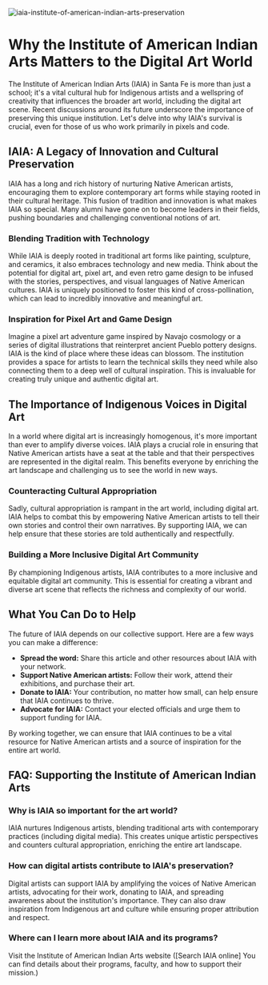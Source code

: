 ![iaia-institute-of-american-indian-arts-preservation](https://images.pexels.com/photos/13580303/pexels-photo-13580303.jpeg?auto=compress&cs=tinysrgb&fit=crop&h=627&w=1200)

# Why the Institute of American Indian Arts Matters to the Digital Art World

The Institute of American Indian Arts (IAIA) in Santa Fe is more than just a school; it's a vital cultural hub for Indigenous artists and a wellspring of creativity that influences the broader art world, including the digital art scene. Recent discussions around its future underscore the importance of preserving this unique institution. Let's delve into why IAIA's survival is crucial, even for those of us who work primarily in pixels and code.

## IAIA: A Legacy of Innovation and Cultural Preservation

IAIA has a long and rich history of nurturing Native American artists, encouraging them to explore contemporary art forms while staying rooted in their cultural heritage. This fusion of tradition and innovation is what makes IAIA so special. Many alumni have gone on to become leaders in their fields, pushing boundaries and challenging conventional notions of art.

### Blending Tradition with Technology

While IAIA is deeply rooted in traditional art forms like painting, sculpture, and ceramics, it also embraces technology and new media. Think about the potential for digital art, pixel art, and even retro game design to be infused with the stories, perspectives, and visual languages of Native American cultures. IAIA is uniquely positioned to foster this kind of cross-pollination, which can lead to incredibly innovative and meaningful art.

### Inspiration for Pixel Art and Game Design

Imagine a pixel art adventure game inspired by Navajo cosmology or a series of digital illustrations that reinterpret ancient Pueblo pottery designs. IAIA is the kind of place where these ideas can blossom. The institution provides a space for artists to learn the technical skills they need while also connecting them to a deep well of cultural inspiration. This is invaluable for creating truly unique and authentic digital art.

## The Importance of Indigenous Voices in Digital Art

In a world where digital art is increasingly homogenous, it's more important than ever to amplify diverse voices. IAIA plays a crucial role in ensuring that Native American artists have a seat at the table and that their perspectives are represented in the digital realm. This benefits everyone by enriching the art landscape and challenging us to see the world in new ways.

### Counteracting Cultural Appropriation

Sadly, cultural appropriation is rampant in the art world, including digital art. IAIA helps to combat this by empowering Native American artists to tell their own stories and control their own narratives. By supporting IAIA, we can help ensure that these stories are told authentically and respectfully.

### Building a More Inclusive Digital Art Community

By championing Indigenous artists, IAIA contributes to a more inclusive and equitable digital art community. This is essential for creating a vibrant and diverse art scene that reflects the richness and complexity of our world.

## What You Can Do to Help

The future of IAIA depends on our collective support. Here are a few ways you can make a difference:

*   **Spread the word:** Share this article and other resources about IAIA with your network.
*   **Support Native American artists:** Follow their work, attend their exhibitions, and purchase their art.
*   **Donate to IAIA:** Your contribution, no matter how small, can help ensure that IAIA continues to thrive.
*   **Advocate for IAIA:** Contact your elected officials and urge them to support funding for IAIA.

By working together, we can ensure that IAIA continues to be a vital resource for Native American artists and a source of inspiration for the entire art world.

## FAQ: Supporting the Institute of American Indian Arts

### Why is IAIA so important for the art world? 

IAIA nurtures Indigenous artists, blending traditional arts with contemporary practices (including digital media). This creates unique artistic perspectives and counters cultural appropriation, enriching the entire art landscape.

### How can digital artists contribute to IAIA's preservation? 

Digital artists can support IAIA by amplifying the voices of Native American artists, advocating for their work, donating to IAIA, and spreading awareness about the institution's importance. They can also draw inspiration from Indigenous art and culture while ensuring proper attribution and respect.

### Where can I learn more about IAIA and its programs?

Visit the Institute of American Indian Arts website ([Search IAIA online] You can find details about their programs, faculty, and how to support their mission.)
